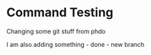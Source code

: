# Command Testing

Changing some git stuff from phdo


I am also adding something - done - new branch